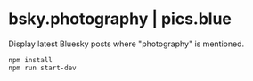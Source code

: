 # bsky.photography | pics.blue

Display latest Bluesky posts where "photography" is mentioned.

```
npm install
npm run start-dev
```
